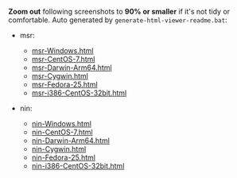 **Zoom out** following screenshots to **90% or smaller** if it's not tidy or comfortable. Auto generated by `generate-html-viewer-readme.bat`:

- msr:
  - [msr-Windows.html](https://qualiu.github.io/msr/usage-by-running/msr-Windows.html)
  - [msr-CentOS-7.html](https://qualiu.github.io/msr/usage-by-running/msr-CentOS-7.html)
  - [msr-Darwin-Arm64.html](https://qualiu.github.io/msr/usage-by-running/msr-Darwin-Arm64.html)
  - [msr-Cygwin.html](https://qualiu.github.io/msr/usage-by-running/msr-Cygwin.html)
  - [msr-Fedora-25.html](https://qualiu.github.io/msr/usage-by-running/msr-Fedora-25.html)
  - [msr-i386-CentOS-32bit.html](https://qualiu.github.io/msr/usage-by-running/msr-i386-CentOS-32bit.html)

- nin:
  - [nin-Windows.html](https://qualiu.github.io/msr/usage-by-running/nin-Windows.html)
  - [nin-CentOS-7.html](https://qualiu.github.io/msr/usage-by-running/nin-CentOS-7.html)
  - [nin-Darwin-Arm64.html](https://qualiu.github.io/msr/usage-by-running/nin-Darwin-Arm64.html)
  - [nin-Cygwin.html](https://qualiu.github.io/msr/usage-by-running/nin-Cygwin.html)
  - [nin-Fedora-25.html](https://qualiu.github.io/msr/usage-by-running/nin-Fedora-25.html)
  - [nin-i386-CentOS-32bit.html](https://qualiu.github.io/msr/usage-by-running/nin-i386-CentOS-32bit.html)
  
